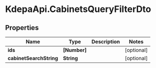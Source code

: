 # KdepaApi.CabinetsQueryFilterDto

## Properties

Name | Type | Description | Notes
------------ | ------------- | ------------- | -------------
**ids** | **[Number]** |  | [optional] 
**cabinetSearchString** | **String** |  | [optional] 


